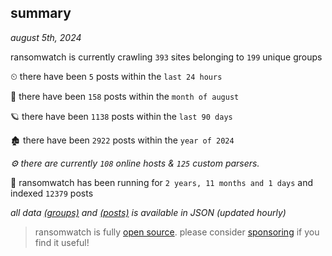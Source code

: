
## summary
_august 5th, 2024_

ransomwatch is currently crawling `393` sites belonging to `199` unique groups

⏲ there have been `5` posts within the `last 24 hours`

🦈 there have been `158` posts within the `month of august`

🪐 there have been `1138` posts within the `last 90 days`

🏚 there have been `2922` posts within the `year of 2024`

_⚙️ there are currently `108` online hosts & `125` custom parsers._

🦕 ransomwatch has been running for `2 years, 11 months and 1 days` and indexed `12379` posts

_all data  [(groups)](http://ransomwhat.telemetry.ltd/groups) and [(posts)](http://ransomwhat.telemetry.ltd/posts) is available in JSON (updated hourly)_

> ransomwatch is fully [open source](https://github.com/joshhighet/ransomwatch#ransomwatch--). please consider [sponsoring](https://github.com/sponsors/joshhighet) if you find it useful!
